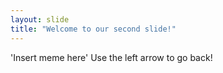```yaml
---
layout: slide
title: "Welcome to our second slide!"
---
```

'Insert meme here'
Use the left arrow to go back!
